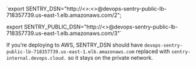 `export SENTRY_DSN="http://<>:<>@devops-sentry-public-lb-718357739.us-east-1.elb.amazonaws.com/2"; 

export SENTRY_PUBLIC_DSN="http://<>@devops-sentry-public-lb-718357739.us-east-1.elb.amazonaws.com/3"`

If you’re deploying to AWS, SENTRY_DSN should have `devops-sentry-public-lb-718357739.us-east-1.elb.amazonaws.com` replaced with `sentry-internal.devops.cloud.` so it stays on the private network.